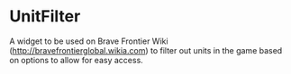 # UnitFilter
A widget to be used on Brave Frontier Wiki (http://bravefrontierglobal.wikia.com) to filter out units in the game based on options to allow for easy access.
